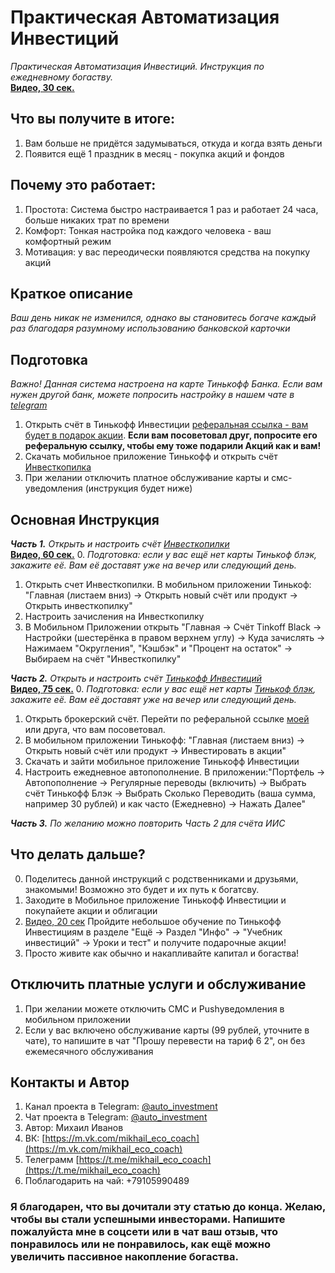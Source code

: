 # Практическая Автоматизация Инвестиций
*Практическая Автоматизация Инвестиций. Инструкция по ежедневному богаству.*  
[**Видео, 30 сек.**](https://youtu.be/a9mF9uIsr2s)

## Что вы получите в итоге:
1. Вам больше не придётся задумываться, откуда и когда взять деньги
2. Появится ещё 1 праздник в месяц - покупка акций и фондов

## Почему это работает:
1. Простота: Система быстро настраивается 1 раз и работает 24 часа, больше никаких трат по времени
2. Комфорт: Тонкая настройка под каждого человека - ваш комфортный режим
3. Мотивация: у вас переодически появляются средства на покупку акций

## Краткое описание
*Ваш день никак не изменился, однако вы становитесь богаче каждый раз благодаря разумному использованию банковской карточки*

## Подготовка
*Важно! Данная система настроена на карте Тинькофф Банка. 
Если вам нужен другой банк, можете попросить настройку в нашем чате в [telegram](https://t.me/auto_investment_chat)*

1. Открыть счёт в Тинькофф Инвестиции [реферальная ссылка - вам будет в подарок акции](https://www.tinkoff.ru/sl/3BjpHJivohM). **Если вам посоветовал друг, попросите его реферальную ссылку, чтобы ему тоже подарили Акций как и вам!**
2. Скачать мобильное приложение Тинькофф и открыть счёт [Инвесткопилка](https://www.tinkoff.ru/invest/moneybox/)
3. При желании отключить платное обслуживание карты и смс-уведомления (инструкция будет ниже)

## Основная Инструкция
***Часть 1.** Открыть и настроить счёт [Инвесткопилки](https://www.tinkoff.ru/invest/moneybox/)*  
[**Видео, 60 сек.**](https://youtu.be/ShdcLKAUWiY)
0. *Подготовка: если у вас ещё нет карты Тинькоф блэк, закажите её. Вам её доставят уже на вечер или следующий день.*
1. Открыть счет Инвесткопилки. В мобильном приложении Тинькоф: "Главная (листаем вниз) -> Открыть новый счёт или продукт -> Открыть инвесткопилку"
2. Настроить зачисления на Инвесткопилку
3. В Мобильном Приложении открыть "Главная -> Счёт Tinkoff Black -> Настройки (шестерёнка в правом верхнем углу) -> Куда зачислять -> Нажимаем "Округления", "Кэшбэк" и "Процент на остаток" -> Выбираем на счёт "Инвесткопилку"

***Часть 2.** Открыть и настроить счёт [Тинькофф Инвестиций](https://www.tinkoff.ru/sl/3BjpHJivohM)*  
[**Видео, 75 сек.**](https://youtu.be/weAyK7nGhcM)
0. *Подготовка: если у вас ещё нет карты [Тинькоф блэк](https://www.tinkoff.ru/sl/3BjpHJivohM), закажите её. Вам её доставят уже на вечер или следующий день.*
1. Открыть брокерский счёт. Перейти по реферальной ссылке [моей](https://www.tinkoff.ru/sl/3BjpHJivohM) или друга, что вам посоветовал.
2. В мобильном приложении Тинькофф: "Главная (листаем вниз) -> Открыть новый счёт или продукт -> Инвестировать в акции"
3. Скачать и зайти мобильное приложение Тинькофф Инвестиции
4. Настроить ежедневное автопополнение. В приложении:"Портфель -> Автопополнение -> Регулярные переводы (включить) -> Выбрать счёт Тинькофф Блэк -> Выбрать Сколько Переводить (ваша сумма, например 30 рублей) и как часто (Ежедневно) -> Нажать Далее"

***Часть 3.** По желанию можно повторить Часть 2 для счёта ИИС*

## Что делать дальше?
0. Поделитесь данной инструкций с родственниками и друзьями, знакомыми! Возможно это будет и их путь к богатсву.
1. Заходите в Мобильное приложение Тинькофф Инвестиции и покупайете акции и облигации
2. [Видео, 20 сек](https://youtu.be/Xd3kj15NhH8) Пройдите небольшое обучение по Тинькофф Инвестициям в разделе "Ещё -> Раздел "Инфо" -> "Учебник инвестиций" -> Уроки и тест" и получите подарочные акции! 
3. Просто живите как обычно и накапливайте капитал и богаства! 

## Отключить платные услуги и обслуживание
1. При желании можете отключить СМС и Pushуведомления в мобильном приложении
2. Если у вас включено обслуживание карты (99 рублей, уточните в чате), то напишите в чат "Прошу перевести на тариф 6 2", он без ежемесячного обслуживания


## Контакты и Автор
1. Канал проекта в Telegram: [@auto_investment](https://t.me/auto_investment)
2. Чат проекта в Telegram: [@auto_investment](https://t.me/auto_investment_chat)
3. Автор: Михаил Иванов
4. ВК: [https://m.vk.com/mikhail_eco_coach](https://m.vk.com/mikhail_eco_coach)
5. Телеграмм [https://t.me/mikhail_eco_coach](https://t.me/mikhail_eco_coach)
6. Поблагодарить на чай: +79105990489


### Я благодарен, что вы дочитали эту статью до конца. Желаю, чтобы вы стали успешными инвесторами. Напишите пожалуйста мне в соцсети или в чат ваш отзыв, что понравилось или не понравилось, как ещё можно увеличить пассивное накопление богаства.
